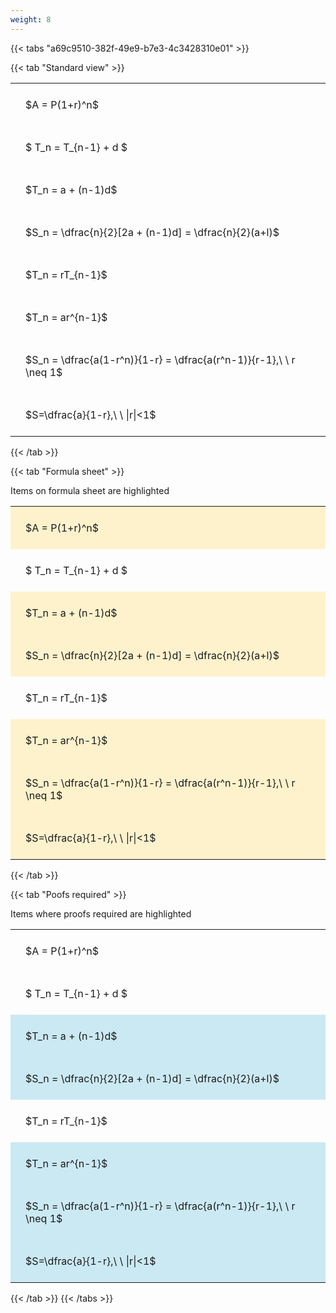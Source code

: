 ```yaml
---
weight: 8
---
```


{{< tabs "a69c9510-382f-49e9-b7e3-4c3428310e01" >}}

{{< tab "Standard view" >}}

<style type="text/css">
#T_7ef28 th.col_heading {
  text-align: left;
  font-size: 1em;
}
#T_7ef28 td {
  text-align: left;
  font-size: 1em;
  padding: 1.5em;
}
</style>
<table id="T_7ef28">
  <thead>
  </thead>
  <tbody>
    <tr>
      <td id="T_7ef28_row0_col0" class="data row0 col0" >$A = P(1+r)^n$</td>
    </tr>
    <tr>
      <td id="T_7ef28_row1_col0" class="data row1 col0" >$ T_n = T_{n-1} + d $</td>
    </tr>
    <tr>
      <td id="T_7ef28_row2_col0" class="data row2 col0" >$T_n = a + (n-1)d$</td>
    </tr>
    <tr>
      <td id="T_7ef28_row3_col0" class="data row3 col0" >$S_n = \dfrac{n}{2}[2a + (n-1)d] = \dfrac{n}{2}(a+l)$</td>
    </tr>
    <tr>
      <td id="T_7ef28_row4_col0" class="data row4 col0" >$T_n = rT_{n-1}$</td>
    </tr>
    <tr>
      <td id="T_7ef28_row5_col0" class="data row5 col0" >$T_n = ar^{n-1}$</td>
    </tr>
    <tr>
      <td id="T_7ef28_row6_col0" class="data row6 col0" >$S_n = \dfrac{a(1-r^n)}{1-r} = \dfrac{a(r^n-1)}{r-1},\ \  r \neq 1$</td>
    </tr>
    <tr>
      <td id="T_7ef28_row7_col0" class="data row7 col0" >$S=\dfrac{a}{1-r},\ \ |r|<1$</td>
    </tr>
  </tbody>
</table>
{{< /tab >}}

{{< tab "Formula sheet" >}}

Items on formula sheet are highlighted 
<br>
<style type="text/css">
#T_91a11 th.col_heading {
  text-align: left;
  font-size: 1em;
}
#T_91a11 td {
  text-align: left;
  font-size: 1em;
  padding: 1.5em;
}
#T_91a11_row0_col0, #T_91a11_row2_col0, #T_91a11_row3_col0, #T_91a11_row5_col0, #T_91a11_row6_col0, #T_91a11_row7_col0 {
  background-color: rgba(255,194,10, 0.2);
}
#T_91a11_row1_col0, #T_91a11_row4_col0 {
  background-color: rgba(0,0,0,0);
}
</style>
<table id="T_91a11">
  <thead>
  </thead>
  <tbody>
    <tr>
      <td id="T_91a11_row0_col0" class="data row0 col0" >$A = P(1+r)^n$</td>
    </tr>
    <tr>
      <td id="T_91a11_row1_col0" class="data row1 col0" >$ T_n = T_{n-1} + d $</td>
    </tr>
    <tr>
      <td id="T_91a11_row2_col0" class="data row2 col0" >$T_n = a + (n-1)d$</td>
    </tr>
    <tr>
      <td id="T_91a11_row3_col0" class="data row3 col0" >$S_n = \dfrac{n}{2}[2a + (n-1)d] = \dfrac{n}{2}(a+l)$</td>
    </tr>
    <tr>
      <td id="T_91a11_row4_col0" class="data row4 col0" >$T_n = rT_{n-1}$</td>
    </tr>
    <tr>
      <td id="T_91a11_row5_col0" class="data row5 col0" >$T_n = ar^{n-1}$</td>
    </tr>
    <tr>
      <td id="T_91a11_row6_col0" class="data row6 col0" >$S_n = \dfrac{a(1-r^n)}{1-r} = \dfrac{a(r^n-1)}{r-1},\ \  r \neq 1$</td>
    </tr>
    <tr>
      <td id="T_91a11_row7_col0" class="data row7 col0" >$S=\dfrac{a}{1-r},\ \ |r|<1$</td>
    </tr>
  </tbody>
</table>
{{< /tab >}}

{{< tab "Poofs required" >}}

Items where proofs required are highlighted 
<br>
<style type="text/css">
#T_059df th.col_heading {
  text-align: left;
  font-size: 1em;
}
#T_059df td {
  text-align: left;
  font-size: 1em;
  padding: 1.5em;
}
#T_059df_row0_col0, #T_059df_row1_col0, #T_059df_row4_col0 {
  background-color: rgba(0,0,0,0);
}
#T_059df_row2_col0, #T_059df_row3_col0, #T_059df_row5_col0, #T_059df_row6_col0, #T_059df_row7_col0 {
  background-color: rgba(0,150,200, 0.2);
}
</style>
<table id="T_059df">
  <thead>
  </thead>
  <tbody>
    <tr>
      <td id="T_059df_row0_col0" class="data row0 col0" >$A = P(1+r)^n$</td>
    </tr>
    <tr>
      <td id="T_059df_row1_col0" class="data row1 col0" >$ T_n = T_{n-1} + d $</td>
    </tr>
    <tr>
      <td id="T_059df_row2_col0" class="data row2 col0" >$T_n = a + (n-1)d$</td>
    </tr>
    <tr>
      <td id="T_059df_row3_col0" class="data row3 col0" >$S_n = \dfrac{n}{2}[2a + (n-1)d] = \dfrac{n}{2}(a+l)$</td>
    </tr>
    <tr>
      <td id="T_059df_row4_col0" class="data row4 col0" >$T_n = rT_{n-1}$</td>
    </tr>
    <tr>
      <td id="T_059df_row5_col0" class="data row5 col0" >$T_n = ar^{n-1}$</td>
    </tr>
    <tr>
      <td id="T_059df_row6_col0" class="data row6 col0" >$S_n = \dfrac{a(1-r^n)}{1-r} = \dfrac{a(r^n-1)}{r-1},\ \  r \neq 1$</td>
    </tr>
    <tr>
      <td id="T_059df_row7_col0" class="data row7 col0" >$S=\dfrac{a}{1-r},\ \ |r|<1$</td>
    </tr>
  </tbody>
</table>
{{< /tab >}}
{{< /tabs >}}